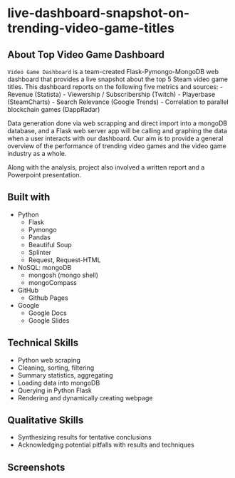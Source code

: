 # live-dashboard-snapshot-on-trending-video-game-titles

## About Top Video Game Dashboard

`Video Game Dashboard` is a team-created Flask-Pymongo-MongoDB web dashboard that provides a live snapshot about the top 5 Steam video game titles. This dashboard reports on the following five metrics and sources:
    - Revenue (Statista)
    - Viewership / Subscribership (Twitch)
    - Playerbase (SteamCharts)
    - Search Relevance (Google Trends)
    - Correlation to parallel blockchain games (DappRadar)

Data generation done via web scrapping and direct import into a mongoDB database, and a Flask web server app will be calling and graphing the data when a user interacts with our dashboard. Our aim is to provide a general overview of the performance of trending video games and the video game industry as a whole. 

Along with the analysis, project also involved a written report and a Powerpoint presentation.

## Built with
- Python
    - Flask
    - Pymongo
    - Pandas
    - Beautiful Soup
    - Splinter
    - Request, Request-HTML
- NoSQL: mongoDB
    - mongosh (mongo shell)
    - mongoCompass
- GitHub
    - Github Pages
- Google
    - Google Docs
    - Google Slides

## Technical Skills
- Python web scraping
- Cleaning, sorting, filtering
- Summary statistics, aggregating
- Loading data into mongoDB
- Querying in Python Flask
- Rendering and dynamically creating webpage

## Qualitative Skills
- Synthesizing results for tentative conclusions
- Acknowledging potential pitfalls with results and techniques

## Screenshots
